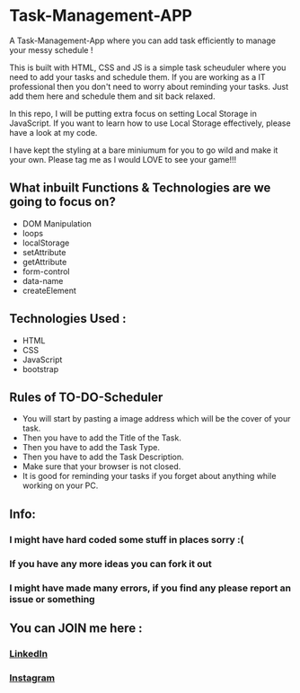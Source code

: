 # Task-Management-APP
A Task-Management-App where you can add task efficiently to manage your messy schedule !


This is built with HTML, CSS and JS is a simple task scheuduler where you need to add your tasks and schedule them. If you are working as a IT professional then you don't need to worry about reminding your tasks. Just add them here and schedule them and sit back relaxed. 

In this repo, I will be putting extra focus on setting Local Storage in JavaScript. If you want to learn how to use Local Storage effectively, please have a look at my code.

I have kept the styling at a bare miniumum for you to go wild and make it your own. Please tag me as I would LOVE to see your game!!!

## What inbuilt Functions & Technologies are we going to focus on?
- DOM Manipulation
- loops
- localStorage
- setAttribute
- getAttribute
- form-control
- data-name
- createElement

## Technologies Used :
- HTML 
- CSS 
- JavaScript
- bootstrap

## Rules of TO-DO-Scheduler
- You will start by pasting a image address which will be the cover of your task.
- Then you have to add the Title of the Task.
- Then you have to add the Task Type.
- Then you have to add the Task Description.
- Make sure that your browser is not closed.
- It is good for reminding your tasks if you forget about anything while working on your PC.

## Info:
### I might have hard coded some stuff in places sorry :(
### If you have any more ideas you can fork it out
### I might have made  **many** errors, if you find any please report an issue or something <br />

## You can JOIN me here :
### [LinkedIn](https://www.linkedin.com/in/pranay-kharabe-b01456207/)
### [Instagram](https://www.instagram.com/_pranay_2_/)
